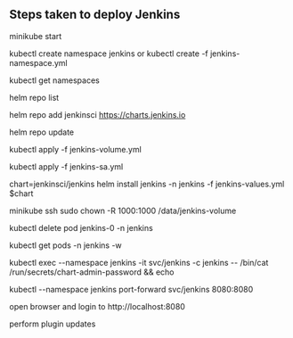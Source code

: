 ## Steps taken to deploy Jenkins 

minikube start

kubectl create namespace jenkins or kubectl create -f jenkins-namespace.yml 

kubectl get namespaces

helm repo list

helm repo add jenkinsci https://charts.jenkins.io

helm repo update

kubectl apply -f jenkins-volume.yml 

kubectl apply -f jenkins-sa.yml  

chart=jenkinsci/jenkins
helm install jenkins -n jenkins -f jenkins-values.yml $chart

minikube ssh
sudo chown -R 1000:1000 /data/jenkins-volume

kubectl delete pod jenkins-0 -n jenkins

kubectl get pods -n jenkins -w

kubectl exec --namespace jenkins -it svc/jenkins -c jenkins -- /bin/cat /run/secrets/chart-admin-password && echo

kubectl --namespace jenkins port-forward svc/jenkins 8080:8080

open browser and login to http://localhost:8080

perform plugin updates 


